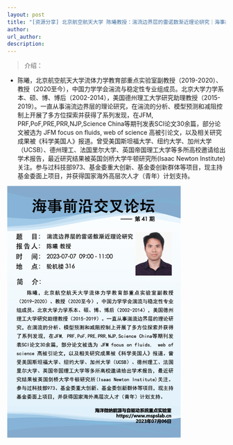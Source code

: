 ```yaml
---
layout: post
title: "[资源分享] 北京航空航天大学 陈曦教授：湍流边界层的雷诺数渐近理论研究｜海事前沿交叉论坛第41期"
author: 
url_author: 
description: 
---
```


> 介绍：

- 陈曦，北京航空航天大学流体力学教育部重点实验室副教授（2019-2020）、教授（2020至今），中国力学学会湍流与稳定性专业组成员。北京大学力学系本、硕、博、博后（2002-2014），美国德州理工大学研究助理教授（2015-2019）。一直从事湍流边界层的理论研究，在湍流的分析、模型预测和减阻控制上开展了多方位探索并获得了系列发现，在JFM, PRF,PoF,PRE,PRR,NJP,Science China等期刊发表SCI论文30余篇，部分论文被选为 JFM focus on fluids,  web of science 高被引论文，以及相关研究成果被《科学美国人》报道。曾受美国斯坦福大学、纽约大学、加州大学（UCSB）、德州理工、法国里尔大学、英国帝国理工大学等多所高校邀请给出学术报告，最近研究结果被英国剑桥大学牛顿研究所(Isaac Newton Institute)关注。参与过科技部973、基金委重大创新、基金委创新群体等项目，现主持基金委面上项目，并获得国家海外高层次人才（青年）计划支持。

<img src="/lab_images/blogs/sl_41.png" style="margin: 0 auto;width: 400px;margin-bottom: 30px;">

<!-- - 关注视频号，查看回放：

<img src="/videos/archive/code.png" style="margin: 0 auto;width: 400px;margin-bottom: 30px;"> -->
